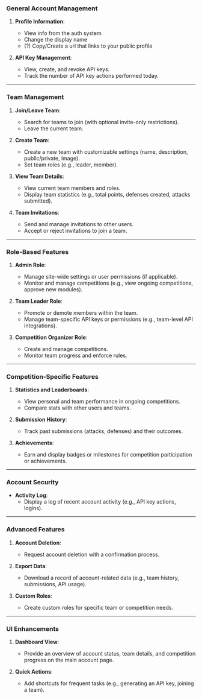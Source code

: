 ### **General Account Management**
1. **Profile Information**:
   - View info from the auth system
   - Change the display name
   - (?) Copy/Create a url that links to your public profile

2. **API Key Management**:
   - View, create, and revoke API keys.
   - Track the number of API key actions performed today.

---

### **Team Management**
1. **Join/Leave Team**:
   - Search for teams to join (with optional invite-only restrictions).
   - Leave the current team.

2. **Create Team**:
   - Create a new team with customizable settings (name, description, public/private, image).
   - Set team roles (e.g., leader, member).

3. **View Team Details**:
   - View current team members and roles.
   - Display team statistics (e.g., total points, defenses created, attacks submitted).

4. **Team Invitations**:
   - Send and manage invitations to other users.
   - Accept or reject invitations to join a team.

---

### **Role-Based Features**
1. **Admin Role**:
   - Manage site-wide settings or user permissions (if applicable).
   - Monitor and manage competitions (e.g., view ongoing competitions, approve new modules).

2. **Team Leader Role**:
   - Promote or demote members within the team.
   - Manage team-specific API keys or permissions (e.g., team-level API integrations).

3. **Competition Organizer Role**:
   - Create and manage competitions.
   - Monitor team progress and enforce rules.

---

### **Competition-Specific Features**
1. **Statistics and Leaderboards**:
   - View personal and team performance in ongoing competitions.
   - Compare stats with other users and teams.

2. **Submission History**:
   - Track past submissions (attacks, defenses) and their outcomes.

3. **Achievements**:
   - Earn and display badges or milestones for competition participation or achievements.

---

### **Account Security**

- **Activity Log**:
   - Display a log of recent account activity (e.g., API key actions, logins).

---

### **Advanced Features**
1. **Account Deletion**:
   - Request account deletion with a confirmation process.

2. **Export Data**:
   - Download a record of account-related data (e.g., team history, submissions, API usage).

3. **Custom Roles**:
   - Create custom roles for specific team or competition needs.

---

### **UI Enhancements**
1. **Dashboard View**:
   - Provide an overview of account status, team details, and competition progress on the main account page.

2. **Quick Actions**:
   - Add shortcuts for frequent tasks (e.g., generating an API key, joining a team).
